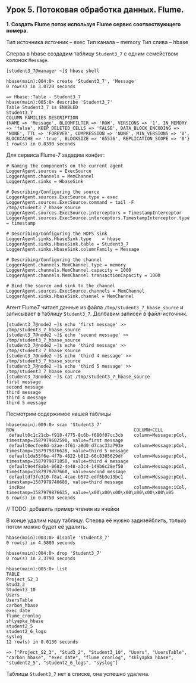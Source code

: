 ## Урок 5. Потоковая обработка данных. Flume.

**1. Создать Flume поток используя Flume сервис соотвествующего номера.**

Тип источника источник – exeс
Тип канала – memory
Тип слива – hbase

Сперва в hbase создадим таблицу `Student3_7` с одним семейством колонок `Message`.

```
[student3_7@manager ~]$ hbase shell
```

```
hbase(main):004:0> create 'Student3_7', 'Message'
0 row(s) in 3.0720 seconds

=> Hbase::Table - Student3_7
hbase(main):005:0> describe 'Student3_7'
Table Student3_7 is ENABLED
Student3_7
COLUMN FAMILIES DESCRIPTION
{NAME => 'Message', BLOOMFILTER => 'ROW', VERSIONS => '1', IN_MEMORY => 'false', KEEP_DELETED_CELLS => 'FALSE', DATA_BLOCK_ENCODING => 'NONE', TTL => 'FOREVER', COMPRESSION => 'NONE', MIN_VERSIONS => '0', BLOCKCACHE => 'true', BLOCKSIZE => '65536', REPLICATION_SCOPE => '0'}
1 row(s) in 0.0390 seconds
```

Для сервиса Flume-7 зададим конфиг:

```
# Naming the components on the current agent
LoggerAgent.sources = ExecSource
LoggerAgent.channels = MemChannel
LoggerAgent.sinks = HbaseSink

# Describing/Configuring the source
LoggerAgent.sources.ExecSource.type = exec
LoggerAgent.sources.ExecSource.command = tail -F /tmp/student3_7_hbase_source
LoggerAgent.sources.ExecSource.interceptors = TimestampInterceptor
LoggerAgent.sources.ExecSource.interceptors.TimestampInterceptor.type = timestamp

# Describing/Configuring the HDFS sink
LoggerAgent.sinks.HbaseSink.type 	= hbase
LoggerAgent.sinks.HbaseSink.table = Student3_7
LoggerAgent.sinks.HbaseSink.columnFamily = Message

# Describing/Configuring the channel
LoggerAgent.channels.MemChannel.type = memory
LoggerAgent.channels.MemChannel.capacity = 1000
LoggerAgent.channels.MemChannel.transactionCapacity = 1000

# Bind the source and sink to the channel
LoggerAgent.sources.ExecSource.channels = MemChannel
LoggerAgent.sinks.HbaseSink.channel = MemChannel
```

Агент Flume7 читает данные из файла `/tmp/student3_7_hbase_source` и записывает в таблицу `Student3_7`. Долбавим записей в файл-источник.

```
[student3_7@node2 ~]$ echo 'first message' >> /tmp/student3_7_hbase_source
[student3_7@node2 ~]$ echo 'second message' >> /tmp/student3_7_hbase_source
[student3_7@node2 ~]$ echo 'third message' >> /tmp/student3_7_hbase_source
[student3_7@node2 ~]$ echo 'third 4 message' >> /tmp/student3_7_hbase_source
[student3_7@node2 ~]$ echo 'third 5 message' >> /tmp/student3_7_hbase_source
[student3_7@node2 ~]$ cat /tmp/student3_7_hbase_source
first message
second message
third message
third 4 message
third 5 message
```

Посмотрим содержимое нашей таблицы

```
hbase(main):009:0> scan 'Student3_7'
ROW                                             COLUMN+CELL
 default0c1c21cb-f918-4775-8c6b-f680f07cc3cb    column=Message:pCol, timestamp=1587979602590, value=first message
 default0ecfee8d-b2ae-4f61-a8d0-d7cac33a793e    column=Message:pCol, timestamp=1587979876628, value=third 5 message
 default1da55f6e-4f7b-4822-b812-66c8305629df    column=Message:pCol, timestamp=1587979871850, value=third 4 message
 default9e4f8ab4-0682-4e48-a3c4-149b6c28ef50    column=Message:pCol, timestamp=1587979707660, value=second message
 defaultdf3fe310-f8a1-4cae-b572-edf5b3e13bc1    column=Message:pCol, timestamp=1587979740680, value=third message
 incRow                                         column=Message:iCol, timestamp=1587979876635, value=\x00\x00\x00\x00\x00\x00\x00\x05
6 row(s) in 0.0750 seconds
```

// TODO: добавить пример чтения из ячейки

В конце удалим нашу таблицу. Сперва её нужно задизейблить, только потом можно будет её удалить.

```
hbase(main):003:0> disable 'Student3_7'
0 row(s) in 4.5880 seconds

hbase(main):004:0> drop 'Student3_7'
0 row(s) in 2.3790 seconds

hbase(main):005:0> list
TABLE
Project_S2_3
Stud3_2
Student3_10
Users
UsersTable
carbon_hbase
exec_date
flume_cronlog
shlyapka_hbase
student2_5
student2_6_logs
syslog
12 row(s) in 0.0130 seconds

=> ["Project_S2_3", "Stud3_2", "Student3_10", "Users", "UsersTable", "carbon_hbase", "exec_date", "flume_cronlog", "shlyapka_hbase", "student2_5", "student2_6_logs", "syslog"]
```

Таблицы `Student3_7` нет в списке, она успешно удалена.
